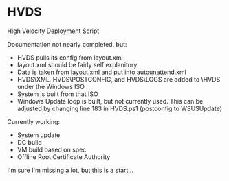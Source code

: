 # HVDS
High Velocity Deployment Script

Documentation not nearly completed, but:
- HVDS pulls its config from layout.xml
- layout.xml should be fairly self explanitory
- Data is taken from layout.xml and put into autounattend.xml
- HVDS\XML, HVDS\POSTCONFIG, and HVDS\LOGS are added to \HVDS under the Windows ISO
- System is built from that ISO
- Windows Update loop is built, but not currently used. This can be adjusted by changing line 183 in HVDS.ps1 (postconfig to WSUSUpdate)

Currently working:
- System update
- DC build
- VM build based on spec
- Offline Root Certificate Authority

I'm sure I'm missing a lot, but this is a start...
